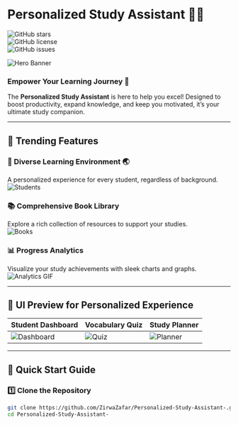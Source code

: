 # Personalized Study Assistant 🚀✨  
![GitHub stars](https://img.shields.io/github/stars/ZirwaZafar/Personalized-Study-Assistant-?style=social)  
![GitHub license](https://img.shields.io/github/license/ZirwaZafar/Personalized-Study-Assistant-?style=flat)  
![GitHub issues](https://img.shields.io/github/issues/ZirwaZafar/Personalized-Study-Assistant-?color=brightgreen)

![Hero Banner](https://media.giphy.com/media/l4FGJ2J8lQ8PQsx9G/giphy.gif)

### Empower Your Learning Journey 🌱  
The **Personalized Study Assistant** is here to help you excel! Designed to boost productivity, expand knowledge, and keep you motivated, it’s your ultimate study companion.

---

## 🌟 Trending Features

### 🌟 Diverse Learning Environment 🌏
A personalized experience for every student, regardless of background.  
![Students](https://via.placeholder.com/600x300?text=Diverse+Students+Learning)

### 📚 Comprehensive Book Library
Explore a rich collection of resources to support your studies.  
![Books](https://via.placeholder.com/600x300?text=Library+Books)

### 📊 Progress Analytics
Visualize your study achievements with sleek charts and graphs.  
![Analytics GIF](https://media.giphy.com/media/5xaOcLBKX2E1XE85bBu/giphy.gif)

---

## 🌈 UI Preview for Personalized Experience

| Student Dashboard | Vocabulary Quiz | Study Planner |
|-------------------|-----------------|---------------|
| ![Dashboard](https://via.placeholder.com/200x120?text=Dashboard+Preview) | ![Quiz](https://via.placeholder.com/200x120?text=Quiz+Preview) | ![Planner](https://via.placeholder.com/200x120?text=Study+Planner) |

---

## 🚀 Quick Start Guide

### 1️⃣ Clone the Repository  
```bash
git clone https://github.com/ZirwaZafar/Personalized-Study-Assistant-.git
cd Personalized-Study-Assistant-

